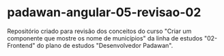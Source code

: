 # padawan-angular-05-revisao-02
Repositório criado para revisão dos conceitos do curso "Criar um componente que mostre os nome de municípios" da linha de estudos "02-Frontend" do plano de estudos "Desenvolvedor Padawan".

